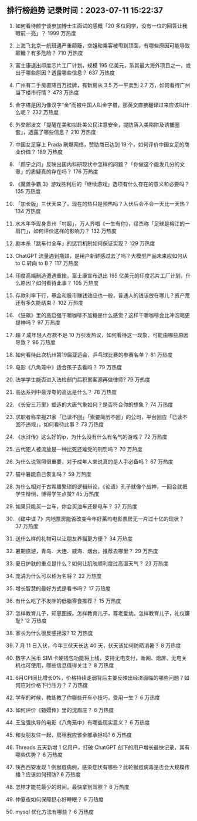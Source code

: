 
## 排行榜趋势 记录时间：2023-07-11 15:22:37
  
  1. 如何看待颜宁谈参加博士生面试的感概「20 多位同学，没有一位的回答让我眼前一亮」？ 1999 万热度
    
  2. 上海飞北京一航班遇严重颠簸，空姐和乘客被甩到顶面，有哪些原因可能导致颠簸？有多危险？ 710 万热度
    
  3. 富士康退出印度芯片工厂计划，规模 195 亿美元，系其最大海外项目之一，或出于哪些原因？透露哪些信息？ 637 万热度
    
  4. 广州有二手房直降百万挂牌，有新房从 3.5 万一平卖到 2.7 万，如何看待广州当下楼市行情？ 473 万热度
    
  5. 金字塔是因为像汉字“金”而被中国人叫金字塔，那英文直接翻译过来应该叫什么呢？ 232 万热度
    
  6. 外交部发文「提醒在美和拟赴美公民注意安全，提防落入美陷阱及诱捕圈套」，透露了哪些信息？ 210 万热度
    
  7. 中国女足穿上 Prada 刷爆网络，赞助商已达到 19 个，如何评价中国女足的商业价值？ 189 万热度
    
  8. 「颜宁之问」反映出国内科研现状中怎样的问题？「你做这个能发几分的文章」的质疑真的存在吗？ 176 万热度
    
  9. 《魔兽争霸 3》游戏胜利后的「继续游戏」选项有什么存在的意义和必要吗？ 135 万热度
    
  10. 「加长版」三伏天来了，现在的热只是预热吗？入伏后会不会一天比一天热？ 134 万热度
    
  11. 水木年华现身贵州「村超」，万人齐唱《一生有你》，缪杰称「足球是榕江的一扇门」，如何评价这样的影响力？ 132 万热度
    
  12. 剧本杀「跳车付全车」的惩罚机制如何保证实现？ 129 万热度
    
  13. ChatGPT 流量遇到瓶颈，是用户新鲜感过去了吗？大模型产品未来应如何从 to C 转向 to B？ 117 万热度
    
  14. 印度高端制造遭遇重挫，富士康宣布退出 195 亿美元的印度芯片工厂计划，什么原因？如何看待此事？ 105 万热度
    
  15. 存款利率下行，基金和股市赚钱效应也一般，普通人的钱该放在哪儿？资产荒还有多久能结束？ 102 万热度
    
  16. 《狂飙》里的高启强干嚼咖啡不加糖是什么感觉？这样干嚼咖啡会比冲泡喝更提神吗？ 97 万热度
    
  17. 超 7 成年轻人存款不足 10 万引发热议，如何看待这一现象，可能由哪些原因导致？ 96 万热度
    
  18. 如何看待此次杭州第19届亚运会，乒乓球比赛的参赛名单？ 81 万热度
    
  19. 电影《八角笼中》适合孩子去看吗？ 79 万热度
    
  20. 法学学生能否进入法检部门后积累案源再做律师? 79 万热度
    
  21. 高达系列中最浮夸的高达是什么？ 76 万热度
    
  22. 《长安三万里》塑造的大唐气象如何？是否符合你的想象？ 74 万热度
    
  23. 求职者称举报21家「已读不回」「索要简历不回」的公司，平台回应「已读不回不违规」，如何看待此事？ 73 万热度
    
  24. 《水浒传》这么好的ip，为什么没有什么有名气的游戏？ 72 万热度
    
  25. 古代犯人被流放是一种比死还难受的刑罚吗？ 70 万热度
    
  26. 为什么说驾照很重要，对于成年人来说真的是人手必备吗？ 67 万热度
    
  27. 猫中暑能自己恢复吗？ 59 万热度
    
  28. 为什么相对于古希腊繁琐的逻辑辩论，《论语》孔子就像个战神，一回合就把学生辩倒，博得学生点赞? 45 万热度
    
  29. 如果只能买一台车，你会买油车还是电车？ 37 万热度
    
  30. 《碟中谍 7》内地票房能否改变今年好莱坞电影票房无一片过十亿的现状？ 37 万热度
    
  31. 送什么样的礼物可以让朋友养猫更方便？ 34 万热度
    
  32. 暑期旅游，青岛、大连、威海、烟台，推荐去哪里？ 29 万热度
    
  33. 夏日护肤的重点是什么？如何让肌肤顺利度过高温天气？ 23 万热度
    
  34. 庞涓为什么可以称为名将？ 22 万热度
    
  35. 增长智慧的最好方式是看书吗？ 17 万热度
    
  36. 有什么吃了不发胖的低脂零食推荐？ 15 万热度
    
  37. 怎样教育儿子，知恩图报。怎样教育儿子，尊老爱幼。怎样教育儿子，礼仪廉耻? 12 万热度
    
  38. 家长为什么很反感摇滚? 12 万热度
    
  39. 7 月 11 日入伏，今年三伏天长达 40 天，伏天该如何防晒消暑？ 8 万热度
    
  40. 数字人民币 SIM 卡硬钱包功能将上线，支持无电支付，断网、熄屏、无电关机也可使用，哪些信息值得关注？ 8 万热度
    
  41. 6月CPI同比增长0%，价格持续走弱背后主要反映出经济面临的哪些问题？如何应对价格下行压力？ 7 万热度
    
  42. 学车的时候，教练教了你哪些开车小技巧，受用一生？ 6 万热度
    
  43. 如何评价《甄嬛传》里的沈眉庄？ 6 万热度
    
  44. 王宝强执导的电影《八角笼中》有哪些现实意义？ 6 万热度
    
  45. 和女朋友住一起，房租我应该全部承担吗? 6 万热度
    
  46. Threads 五天新增 1 亿用户，打破 ChatGPT 创下的用户增长最快记录，其有哪些优势？ 6 万热度
    
  47. 陕西西安发现 1 例猴痘病例，感染症状有哪些？此轮猴痘病毒是否会大规模传播？应该如何预防? 6 万热度
    
  48. 怎样才能花最少的时间，最快拿到驾照？ 6 万热度
    
  49. 仲夏夜如何保障舒心好睡眠？ 6 万热度
    
  50. mysql 优化方法有哪些？ 6 万热度
    